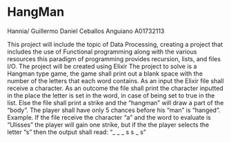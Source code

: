 # HangMan
Hannia/
Guillermo Daniel Ceballos Anguiano A01732113

This project will include the topic of Data Processing, creating a project that includes the use of Functional programming along with the various resources this paradigm of programming provides recursion, lists, and files I/O. The project will be created using Elixir
The project to solve is a Hangman type game, the game shall print out a blank space with the number of the letters that each word contains. As an input the Elixir file shall receive a character. 
As an outcome the file shall print the character inputted in the place the letter is set in the word, in case of being set to true in the list. Else the file shall print a strike and the “hangman” will draw a part of the “body”. The player shall have only 5 chances before his “man” is “hanged”. Example. If the file receive the character “a” and the word to evaluate is “Ulisses” the player will gain one strike, but if the the player selects the letter “s” then the output shall read: “_ _ _ s s _ s” 
